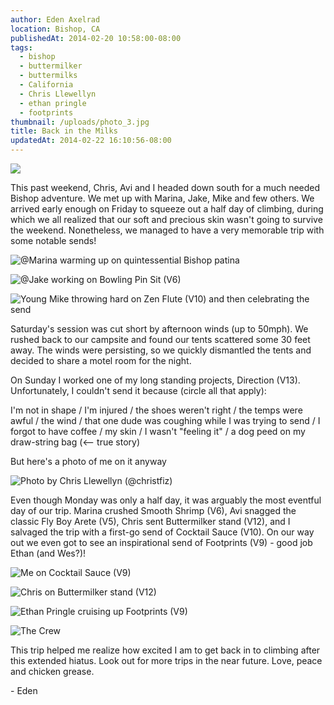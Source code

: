 ```yaml
---
author: Eden Axelrad
location: Bishop, CA
publishedAt: 2014-02-20 10:58:00-08:00
tags:
  - bishop
  - buttermilker
  - buttermilks
  - California
  - Chris Llewellyn
  - ethan pringle
  - footprints
thumbnail: /uploads/photo_3.jpg
title: Back in the Milks
updatedAt: 2014-02-22 16:10:56-08:00
---
```


![](/uploads/photo_3.jpg)

This past weekend, Chris, Avi and I headed down south for a much needed Bishop adventure. We met up with Marina, Jake, Mike and few others. We arrived early enough on Friday to squeeze out a half day of climbing, during which we all realized that our soft and precious skin wasn't going to survive the weekend. Nonetheless, we managed to have a very memorable trip with some notable sends!

![[@Marina](http://instagram.com/marinasumie) warming up on quintessential Bishop patina](/uploads/photo_5.jpg)

![[@Jake](http://instagram.com/yukanjahnsen) working on Bowling Pin Sit (V6)](/uploads/bpin.jpg)

![Young Mike throwing hard on Zen Flute (V10) and then celebrating the send](/uploads/zflute.jpg)

Saturday's session was cut short by afternoon winds (up to 50mph). We rushed back to our campsite and found our tents scattered some 30 feet away. The winds were persisting, so we quickly dismantled the tents and decided to share a motel room for the night.

On Sunday I worked one of my long standing projects, Direction (V13). Unfortunately, I couldn't send it because (circle all that apply):

I'm not in shape / I'm injured / the shoes weren't right / the temps were awful / the wind / that one dude was coughing while I was trying to send / I forgot to have coffee / my skin / I wasn't "feeling it" / a dog peed on my draw-string bag (<\-- true story)

But here's a photo of me on it anyway

![Photo by Chris Llewellyn ([@christfiz](http://instagram.com/christifiz))](/uploads/1958259_10202434359556727_82135171_n.jpg)

Even though Monday was only a half day, it was arguably the most eventful day of our trip. Marina crushed Smooth Shrimp (V6), Avi snagged the classic Fly Boy Arete (V5), Chris sent Buttermilker stand (V12), and I salvaged the trip with a first-go send of Cocktail Sauce (V10). On our way out we even got to see an inspirational send of Footprints (V9) - good job Ethan (and Wes?)!

![Me on Cocktail Sauce (V9)](/uploads/photo_4-back.jpg)

![Chris on Buttermilker stand (V12)](/uploads/milk.jpg)

![Ethan Pringle cruising up Footprints (V9)](/uploads/photo_6.jpg)

![The Crew](/uploads/IMG_8643.jpg)

This trip helped me realize how excited I am to get back in to climbing after this extended hiatus. Look out for more trips in the near future. Love, peace and chicken grease.

\- Eden
